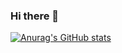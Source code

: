 ### Hi there 👋

[![Anurag's GitHub stats](https://github-readme-stats.vercel.app/apiFrancescoForestierianuraghazra)](https://github.com/anuraghazra/github-readme-stats)

<!--
**FrancescoForestieri/FrancescoForestieri** is a ✨ _special_ ✨ repository because its `README.md` (this file) appears on your GitHub profile.

Here are some ideas to get you started:

- 🔭 I’m currently working on ...
- 🌱 I’m currently learning ...
- 👯 I’m looking to collaborate on ...
- 🤔 I’m looking for help with ...
- 💬 Ask me about ...
- 📫 How to reach me: ...
- 😄 Pronouns: ...
- ⚡ Fun fact: ...
-->

